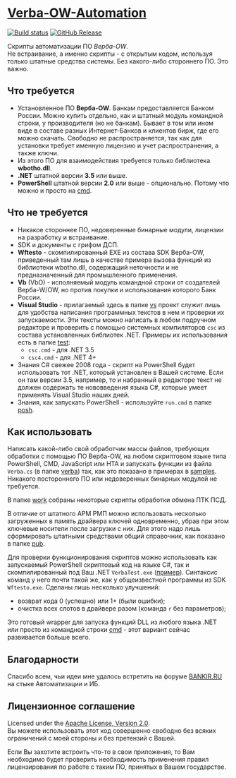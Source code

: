 # [Verba-OW-Automation](http://diev.github.io/Verba-OW-Automation)

[![Build status](https://ci.appveyor.com/api/projects/status/rhukdxrkjsw5dud7?svg=true)](https://ci.appveyor.com/project/diev/verba-ow-automation)
[![GitHub Release](https://img.shields.io/github/release/diev/Verba-OW-Automation.svg)](https://github.com/diev/Verba-OW-Automation/releases/latest)

Скрипты автоматизации ПО *Верба-OW*.  
Не встраивание, а именно скрипты - с открытым кодом, используя только 
штатные средства системы. Без какого-либо стороннего ПО. Это важно.

## Что требуется

* Установленное ПО **Верба-OW**. Банкам предоставляется Банком России. 
Можно купить отдельно, как и штатный модуль командной строки, 
у производителя (но не банкам). 
Бывает в том или ином виде в составе разных Интернет-Банков и клиентов 
бирж, где его можно скачать. Свободно не распространяется, так как для 
установки требует именную лицензию и учет распространения, а также ключи.
* Из этого ПО для взаимодействия требуется только библиотека **wbotho.dll**.
* **.NET** штатной версии **3.5** или выше.
* **PowerShell** штатной версии **2.0** или выше - опционально.
Потому что можно и просто на [cmd](samples/cmd).

## Что не требуется

* Никакое стороннее ПО, недоверенные бинарные модули, лицензии на разработку 
и встраивание.
* SDK и документы с грифом ДСП.
* **Wftesto** - скомпилированный EXE из состава SDK Верба-OW, приведенный 
там лишь в качестве примера вызова функций из библиотеки wbotho.dll, 
содержащий неточности и не предназначенный для промышленного применения.
* **Vb** (VbO) - исполняемый модуль командной строки от создателей Верба-W/OW, 
но против покупки и использования которого Банк России.
* **Visual Studio** - прилагаемый здесь в папке [vs](vs) проект служит лишь 
для удобства написания программных текстов в нем и проверки их запускаемости. 
Эти тексты можно написать в любом подручном редакторе и проверить с помощью 
системных компиляторов ```csc``` из состава установленных библиотек .NET.
Примеры их использования есть в папке [test](test):
  * ```csc.cmd``` - для .NET 3.5
  * ```csc4.cmd``` - для .NET 4+
* Знания C# свежее 2008 года - скрипт на PowerShell будет использовать 
тот .NET, который установлен в Вашей системе. Если он там версии 3.5, 
например, то и набранный в редакторе текст не должен содержать те 
нововведения языка C#, которые умеет применять Visual Studio наших дней.
* Знания, как запускать PowerShell - используйте ```run.cmd``` в 
папке [posh](samples/posh).

## Как использовать

Написать какой-либо свой обработчик массы файлов, требующих обработки 
с помощью ПО Верба-OW, на любом скриптовом языке типа PowerShell, CMD, 
JavaScript или HTA и запускать функции из файла ```Verba.cs``` (в папке 
[verba](verba)) так, как это показано в примерах в [samples](samples). 
Никакого постороннего ПО или недоверенных бинарных модулей не требуется.

В папке [work](work) собраны некоторые скрипты обработки обмена ПТК ПСД.

В отличие от штатного АРМ РМП можно использовать несколько загруженных 
в память драйвера ключей одновременно, убрав при этом ключевые носители 
после загрузки с них. Для этого надо лишь сформировать штатными средствами 
общий справочник, как показано в папке [pub](pub).

Для проверки функционирования скриптов можно использовать как запускаемый 
PowerShell скриптовый код на языке C#, так и скомпилированный под Ваш 
.NET ```VerbaTest.exe``` ([пример](samples/VerbaTest)). Синтаксис команд у 
него почти такой же, как у общеизвестной программы из SDK ```Wftesto.exe```. 
Сделаны лишь несколько улучшений:

* возврат кода 0 (успешно) или 1+ (были ошибки);
* очистка всех слотов в драйвере разом (команда ```r``` без параметров);

Это готовый wrapper для запуска функций DLL из любого языка .NET или просто
из командной строки [cmd](samples/cmd) - этот вариант сейчас развивается
больше всего.

## Благодарности

Спасибо всем, чьи идеи мне удалось встретить на форуме 
[BANKIR.RU](http://bankir.ru/dom/forum/) на стыке Автоматизации и ИБ.

## Лицензионное соглашение

Licensed under the [Apache License, 
Version 2.0](http://www.apache.org/licenses/LICENSE-2.0 "LICENSE").  
Вы можете использовать этот код совершенно свободно без всяких ограничений 
с моей стороны и без претензий с Вашей.

Если Вы захотите встроить что-то в свои приложения, то Вам необходимо 
будет проверить необходимость применения правил лицензирования по работе 
с таким ПО, принятых в Вашем государстве.
